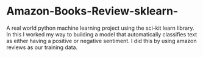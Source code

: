 # Amazon-Books-Review-sklearn-
A real world python machine learning project using the sci-kit learn library. In this I worked my way to building a model that automatically classifies text as either having a positive or negative sentiment. I did this by using amazon reviews as our training data. 
